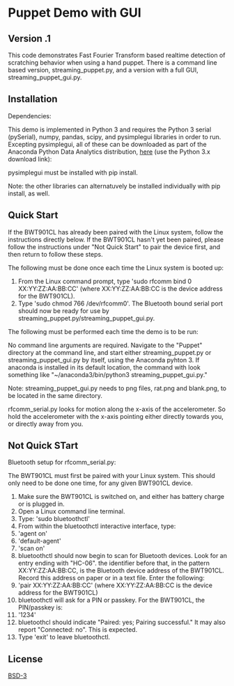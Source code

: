 # Puppet Demo with GUI



## Version .1

This code demonstrates Fast Fourier Transform based realtime detection of scratching behavior when using a hand puppet. There is a command line based version, streaming_puppet.py, and a version with a full GUI, streaming_puppet_gui.py.

## Installation

Dependencies:

This demo is implemented in Python 3 and requires the Python 3 serial (pySerial), numpy, pandas, scipy, and pysimplegui libraries in order to run. Excepting pysimplegui, all of these can be downloaded as part of the Anaconda Python Data Analytics distribution, [here](https://www.anaconda.com/download/#linux) (use the Python 3.x download link):

pysimplegui must be installed with pip install.

Note: the other libraries can alternatuvely be installed individually with pip install, as well.


## Quick Start

If the BWT901CL has already been paired with the Linux system, follow the instructions directly below. If the BWT901CL hasn't yet been paired, please follow the instructions under "Not Quick Start" to pair the device first, and then return to follow these steps.

The following must be done once each time the Linux system is booted up:

1. From the Linux command prompt, type 'sudo rfcomm bind 0 XX:YY:ZZ:AA:BB:CC' (where XX:YY:ZZ:AA:BB:CC is the device address for the BWT901CL).
2. Type 'sudo chmod 766 /dev/rfcomm0'. The Bluetooth bound serial port should now be ready for use by streaming_puppet.py/streaming_puppet_gui.py.

The following must be performed each time the demo is to be run:

No command line arguments are required. Navigate to the "Puppet" directory at the command line, and start either streaming_puppet.py or streaming_puppet_gui.py by itself, using the Anaconda pyhton 3. If anaconda is installed in its default location, the command with look something like "~/anaconda3/bin/python3 streaming_puppet_gui.py."

Note: streaming_puppet_gui.py needs to png files, rat.png and blank.png, to be located in the same directory. 

rfcomm_serial.py looks for motion along the x-axis of the accelerometer. So hold the accelerometer with the x-axis pointing either directly towards you,
or directly away from you.


## Not Quick STart

Bluetooth setup for rfcomm_serial.py:

The BWT901CL must first be paired with your Linux system. This should only need to be done one time, for any given BWT901CL device.

1. Make sure the BWT901CL is switched on, and either has battery charge or is plugged in.
2. Open a Linux command line terminal.
3. Type: 'sudo bluetoothctl'
4. From within the bluetoothctl interactive interface, type:
5. 'agent on'
6. 'default-agent'
7. 'scan on'
8. bluetoothctl should now begin to scan for Bluetooth devices. Look for an entry ending with "HC-06".
   the identifier before that, in the pattern XX:YY:ZZ:AA:BB:CC, is the Bluetooth device address of the
   BWT901CL. Record this address on paper or in a text file. Enter the following:
9. 'pair XX:YY:ZZ:AA:BB:CC' (where XX:YY:ZZ:AA:BB:CC is the device address for the BWT901CL)
10. bluetoothctl will ask for a PIN or passkey. For the BWT901CL, the PIN/passkey is:
11. '1234'
12. bluetoothcl should indicate "Paired: yes; Pairing successful." It may also report "Connected: no". This is expected.
13. Type 'exit' to leave bluetoothctl.

## License
[BSD-3](https://opensource.org/licenses/BSD-3-Clause)
